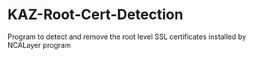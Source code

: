 # KAZ-Root-Cert-Detection
Program to detect and remove the root level SSL certificates installed by NCALayer program
